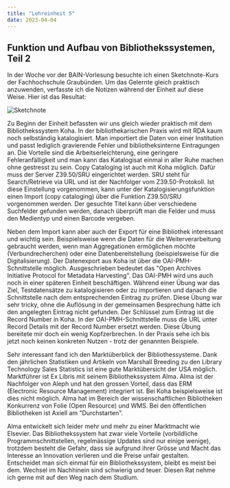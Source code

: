 ```yaml
---
title: "Lehreinheit 5"
date: 2023-04-04
---
```


## Funktion und Aufbau von Bibliothekssystemen, Teil 2

In der Woche vor der BAIN-Vorlesung besuchte ich einen Sketchnote-Kurs der Fachhochschule Graubünden. Um das Gelernte gleich praktisch anzuwenden, verfasste ich die Notizen während der Einheit auf diese Weise. Hier ist das Resultat:

![Sketchnote](https://user-images.githubusercontent.com/125452743/232825282-01599de4-e684-4270-b893-907d96a3e970.png)

Zu Beginn der Einheit befassten wir uns gleich wieder praktisch mit dem Bibliothekssystem Koha. In der bibliothekarischen Praxis wird mit RDA kaum noch selbständig katalogisiert. Man importiert die Daten von einer Institution und passt lediglich gravierende Fehler und bibliotheksinterne Eintragungen an. Die Vorteile sind die Arbeitserleichterung, eine geringere Fehleranfälligkeit und man kann das Katalogisat einmal in aller Ruhe machen ohne gestresst zu sein. Copy Cataloging ist auch mit Koha möglich. Dafür muss der Server Z39.50/SRU eingerichtet werden. SRU steht für Search/Retrieve via URL und ist der Nachfolger vom Z39.50-Protokoll. 
Ist diese Einstellung vorgenommen, kann unter der Katalogisierungsfunktion einen Import (copy cataloging) über die Funktion Z39.50/SRU vorgenommen werden. Der gesuchte Titel kann über verschiedene Suchfelder gefunden werden, danach überprüft man die Felder und muss den Medientyp und einen Barcode vergeben. 

Neben dem Import kann aber auch der Export für eine Bibliothek interessant und wichtig sein. Beispielsweise wenn die Daten für die Weiterverarbeitung gebraucht werden, wenn man Aggregationen ermöglichen möchte (Verbundrecherchen) oder eine Datenbereitstellung (beispielsweise für die Digitalisierung). Der Datenexport aus Koha ist über die OAI-PMH-Schnittstelle möglich. Ausgeschrieben bedeutet das "Open Archives Initiative Protocol for Metadata Harvesting". Das OAI-PMH wird uns auch noch in einer späteren Einheit beschäftigen. Während einer Übung war das Ziel, Testdatensätze zu katalogisieren oder zu importieren und danach die Schnittstelle nach dem entsprechenden Eintrag zu prüfen. Diese Übung war sehr tricky, ohne die Auflösung in der gemeinsamen Besprechung hätte ich den angelegten Eintrag nicht gefunden. Der Schlüssel zum Eintrag ist die Record Number in Koha. In der OAI-PMH-Schnittstelle muss die URL unter Record Details mit der Record Number ersetzt werden. Diese Übung bereitete mir doch ein wenig Kopfzerbrechen. In der Praxis sehe ich bis jetzt noch keinen konkreten Nutzen - trotz der genannten Beispiele. 

Sehr interessant fand ich den Marktüberblick der Bibliothessysteme. Dank den jährlichen Statistiken und Artikeln von Marshall Breeding zu den Library Technology Sales Statistics ist eine gute Marktübersicht der USA möglich. Marktführer ist Ex Libris mit seinem Bibliothekssystem Alma. Alma ist der Nachfolger von Aleph und hat den grossen Vorteil, dass das ERM (Electronic Resource Management) integriert ist. Bei Koha beispielsweise ist dies nicht möglich. Alma hat im Bereich der wissenschaftlichen Bibliotheken Konkurrenz von Folie (Open Resource) und WMS. Bei den öffentlichen Bibliotheken ist Axiell am "Durchstarten". 

Alma entwickelt sich leider mehr und mehr zu einer Marktmacht wie Elsevier. Das Bibliothekssystem hat zwar viele Vorteile (vorbildliche Programmschnittstellen, regelmässige Updates sind nur einige wenige), trotzdem besteht die Gefahr, dass sie aufgrund ihrer Grösse und Macht das Interesse an Innovation verlieren und die Preise unfair gestalten. Entscheidet man sich einmal für ein Bibliothekssystem, bleibt es meist bei dem. Wechsel im Nachhinein sind schwierig und teuer. Diesen Rat nehme ich gerne mit auf den Weg nach dem Studium. 
